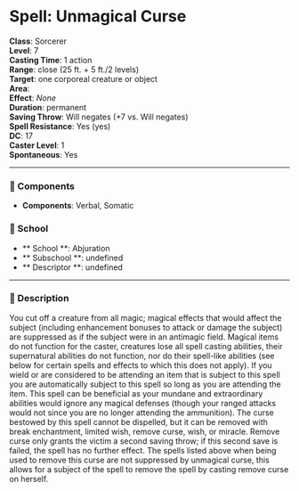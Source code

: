 
# Spell: Unmagical Curse
**Class**: Sorcerer  
**Level**: 7  
**Casting Time**: 1 action  
**Range**: close (25 ft. + 5 ft./2 levels)  
**Target**: one corporeal creature or object  
**Area**:   
**Effect**: _None_  
**Duration**: permanent  
**Saving Throw**: Will negates (+7 vs. Will negates)  
**Spell Resistance**: Yes (yes)  
**DC**: 17  
**Caster Level**: 1  
**Spontaneous**: Yes

---

### 🔮 Components
- **Components**: Verbal, Somatic

### 🏫 School
- ** School **: Abjuration
- ** Subschool **: undefined
- ** Descriptor **: undefined
---

### 📜 Description
You cut off a creature from all magic; magical effects that would affect the subject (including enhancement bonuses to attack or damage the subject) are suppressed as if the subject were in an antimagic field. Magical items do not function for the caster, creatures lose all spell casting abilities, their supernatural abilities do not function, nor do their spell-like abilities (see below for certain spells and effects to which this does not apply). If you wield or are considered to be attending an item that is subject to this spell you are automatically subject to this spell so long as you are attending the item. This spell can be beneficial as your mundane and extraordinary abilities would ignore any magical defenses (though your ranged attacks would not since you are no longer attending the ammunition). The curse bestowed by this spell cannot be dispelled, but it can be removed with break enchantment, limited wish, remove curse, wish, or miracle. Remove curse only grants the victim a second saving throw; if this second save is failed, the spell has no further effect. The spells listed above when being used to remove this curse are not suppressed by unmagical curse, this allows for a subject of the spell to remove the spell by casting remove curse on herself.
